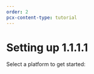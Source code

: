```yaml
---
order: 2
pcx-content-type: tutorial
---
```


# Setting up 1.1.1.1

Select a platform to get started:

<DirectoryListing path="/01-setting-up-1.1.1.1"/>

